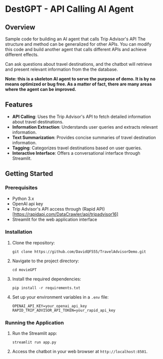 # DestGPT - API Calling AI Agent

## Overview
Sample code for building an AI agent that calls Trip Advisor's API 
The structure and method can be generalized for other APIs. You can modify this code and build another agent that calls different APIs and achieve different effects.

Can ask questions about travel destinations, and the chatbot will retrieve and present relevant information from the the database.

**Note: this is a skeleton AI agent to serve the purpose of demo. It is by no means optimized or bug free. As a matter of fact, there are many areas where the agent can be improved.**

## Features

- **API Calling**: Uses the Trip Advisor's API to fetch detailed information about travel destinations.
- **Information Extraction**: Understands user queries and extracts relevant information.
- **Text Summarization**: Provides concise summaries of travel destination information.
- **Tagging**: Categorizes travel destinations based on user queries.
- **Interactive Interface**: Offers a conversational interface through Streamlit.

## Getting Started

### Prerequisites

- Python  3.x
- OpenAI api key
- Trip Advisor's API access through (Rapid API)[https://rapidapi.com/DataCrawler/api/tripadvisor16]
- Streamlit for the web application interface

### Installation

1. Clone the repository:
   ```
   git clone https://github.com/DavidQF555/TravelAdvisorDemo.git
   ```
2. Navigate to the project directory:
   ```
   cd movieGPT
   ```
3. Install the required dependencies:
   ```
   pip install -r requirements.txt
   ```
4. Set up your environment variables in a `.env` file:
   ```
   OPENAI_API_KEY=your_openai_api_key
   RAPID_TRIP_ADVISOR_API_TOKEN=your_rapid_api_key
   ```

### Running the Application

1. Run the Streamlit app:
   ```
   streamlit run app.py
   ```
2. Access the chatbot in your web browser at `http://localhost:8501`.
